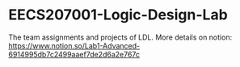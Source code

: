 # EECS207001-Logic-Design-Lab
The team assignments and projects of LDL.
More details on notion: https://www.notion.so/Lab1-Advanced-6914995db7c2499aaef7de2d6a2e767c
